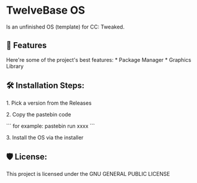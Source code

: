 TwelveBase OS
=============

Is an unfinished OS (template) for CC: Tweaked.

🧐 Features
-----------

Here're some of the project's best features: \* Package Manager \* Graphics Library

🛠️ Installation Steps:
-----------------------

1\. Pick a version from the Releases

2\. Copy the pastebin code

\`\`\` for example: pastebin run xxxx \`\`\`

3\. Install the OS via the installer

🛡️ License:
------------

This project is licensed under the GNU GENERAL PUBLIC LICENSE
